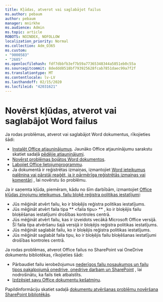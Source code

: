 ```yaml
---
title: Kļūdas, atverot vai saglabājot failus
ms.author: pebaum
author: pebaum
manager: mnirkhe
ms.audience: Admin
ms.topic: article
ROBOTS: NOINDEX, NOFOLLOW
localization_priority: Normal
ms.collection: Adm_O365
ms.custom:
- "9000583"
- "2685"
ms.openlocfilehash: fdf7dbbfb3ef7b59a77365348344a5851eb0c55a
ms.sourcegitcommit: 8deddd8518bf793925628fcab7851daec99a7f2f
ms.translationtype: MT
ms.contentlocale: lv-LV
ms.lasthandoff: 02/15/2020
ms.locfileid: "42031621"
---
```

# <a name="resolve-errors-opening-or-saving-word-files"></a>Novērst kļūdas, atverot vai saglabājot Word failus

Ja rodas problēmas, atverot vai saglabājot Word dokumentus, rīkojieties šādi:

- [Instalēt Office atjauninājumus](https://support.office.com/article/2ab296f3-7f03-43a2-8e50-46de917611c5). Jaunāko Office atjauninājumu sarakstu skatiet sadaļā [pēdējie atjauninājumi](https://docs.microsoft.com/officeupdates/office-updates-msi).
- [Novērst problēmas bojātos Word dokumentos](https://docs.microsoft.com/office/troubleshoot/word/damaged-documents-in-word).
- [Labojiet Office lietojumprogrammu](https://support.office.com/Article/Repair-an-Office-application-7821d4b6-7c1d-4205-aa0e-a6b40c5bb88b).
- Ja dokumentā ir reģistrētas izmaiņas, izmantojiet [Word ieteikumus palēnina vai pārstāj reaģēt, ja ir pārmērīga reģistrētās izmaiņas vai komentāri](https://docs.microsoft.com/en-us/office/troubleshoot/word/word-stops-responding) , lai novērstu šo problēmu.

Ja ir saņemta kļūda, piemēram, kādu no šīm darbībām, izmantojiet [Office kļūdas ziņojumu ieteikumus, failu bloķē reģistra politikas iestatījumi](https://docs.microsoft.com/office/troubleshoot/settings/file-blocked-in-office):

- Jūs mēģināt atvērt failu, ko ir bloķējis reģistra politikas iestatījums.
- Jūs mēģināt atvērt faila tipa ** \<faila tipu\> ** , ko ir bloķējis failu bloķēšanas iestatījumi drošības kontroles centrā.
- Jūs mēģināt atvērt failu, kas ir izveidots vecākā Microsoft Office versijā. Šī faila tipa atvēršanu šajā versijā ir bloķējis reģistra politikas iestatījums.
- Jūs mēģināt saglabāt failu, ko ir bloķējis reģistra politikas iestatījums.
- Jūs mēģināt saglabāt faila tipu, ko ir bloķējis failu bloķēšanas iestatījumi drošības kontroles centrā.

Ja rodas problēmas, atverot Office failus no SharePoint vai OneDrive dokumentu bibliotēkas, rīkojieties šādi:

- Pārbaudiet failu ierobežojumus [nederīgos failu nosaukumos un failu tipos pakalpojumā onedrive, onedrive darbam un SharePoint](https://support.office.com/article/64883a5d-228e-48f5-b3d2-eb39e07630fa) , lai nodrošinātu, ka fails tiek atbalstīts. 
- [Izdzēsiet savu Office dokumentu kešatmiņu](https://support.office.com/article/b1d3765e-d71b-4bb8-99ca-acd22c42995d
). 

Papildinformāciju skatiet sadaļā [dokumentu atvēršanas problēmu novēršana SharePoint bibliotēkās](https://support.office.com/article/31329fa1-4ad0-47fc-95d8-bb0c5b12a536).